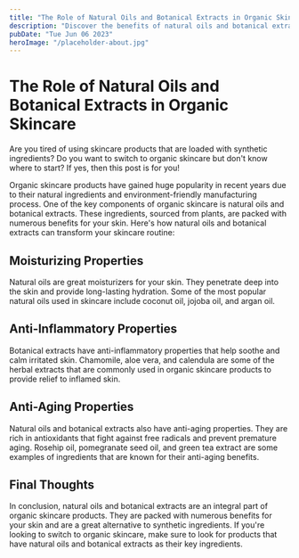 ```yaml
---
title: "The Role of Natural Oils and Botanical Extracts in Organic Skincare"
description: "Discover the benefits of natural oils and botanical extracts in organic skincare. Learn how these ingredients can transform your skincare routine. From moisturizing to anti-inflammatory properties, find out why organic skincare is the way to go."
pubDate: "Tue Jun 06 2023"
heroImage: "/placeholder-about.jpg"
---
```


# The Role of Natural Oils and Botanical Extracts in Organic Skincare

Are you tired of using skincare products that are loaded with synthetic ingredients? Do you want to switch to organic skincare but don&#39;t know where to start? If yes, then this post is for you!

Organic skincare products have gained huge popularity in recent years due to their natural ingredients and environment-friendly manufacturing process. One of the key components of organic skincare is natural oils and botanical extracts. These ingredients, sourced from plants, are packed with numerous benefits for your skin. Here&#39;s how natural oils and botanical extracts can transform your skincare routine:

## Moisturizing Properties

Natural oils are great moisturizers for your skin. They penetrate deep into the skin and provide long-lasting hydration. Some of the most popular natural oils used in skincare include coconut oil, jojoba oil, and argan oil.

## Anti-Inflammatory Properties

Botanical extracts have anti-inflammatory properties that help soothe and calm irritated skin. Chamomile, aloe vera, and calendula are some of the herbal extracts that are commonly used in organic skincare products to provide relief to inflamed skin.

## Anti-Aging Properties

Natural oils and botanical extracts also have anti-aging properties. They are rich in antioxidants that fight against free radicals and prevent premature aging. Rosehip oil, pomegranate seed oil, and green tea extract are some examples of ingredients that are known for their anti-aging benefits.

## Final Thoughts

In conclusion, natural oils and botanical extracts are an integral part of organic skincare products. They are packed with numerous benefits for your skin and are a great alternative to synthetic ingredients. If you&#39;re looking to switch to organic skincare, make sure to look for products that have natural oils and botanical extracts as their key ingredients.